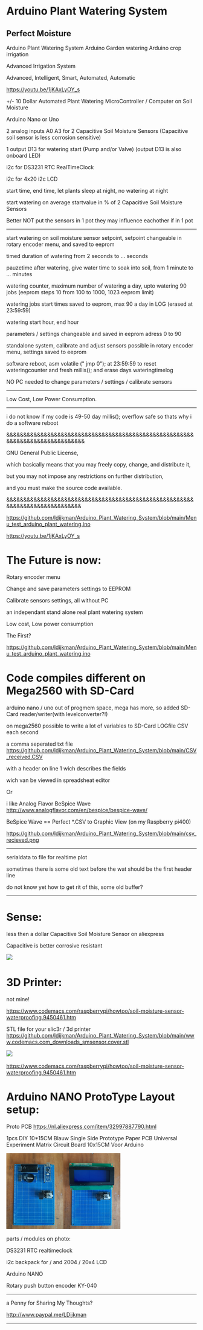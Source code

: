 # Arduino Plant Watering System
## Perfect Moisture
Arduino Plant Watering System
 Arduino Garden watering
 Arduino crop irrigation
 
Advanced Irrigation System

Advanced, Intelligent, Smart, Automated, Automatic

https://youtu.be/1jKAxLyOY_s

+/- 10 Dollar Automated Plant Watering MicroController / Computer on Soil Moisture

Arduino Nano or Uno

2 analog inputs A0 A3 for 2 Capacitive Soil Moisture Sensors (Capacitive soil sensor is less corrosion sensitive)

1 output D13 for watering start (Pump and/or Valve) (output D13 is also onboard LED)

i2c for DS3231 RTC RealTimeClock 

i2c for 4x20 i2c LCD

start time, end time, let plants sleep at night, no watering at night

start watering on average startvalue in % of 2 Capacitive Soil Moisture Sensors 

Better NOT put the sensors in 1 pot they may influence eachother if in 1 pot

------------

start watering on soil moisture sensor setpoint, setpoint changeable in rotary encoder menu, and saved to eeprom

timed duration of watering from 2 seconds to ... seconds

pauzetime after watering, give water time to soak into soil, from 1 minute to ... minutes

watering counter, maximum number of watering a day, upto watering 90 jobs (eeprom steps 10 from 100 to 1000, 1023 eeprom limit)

watering jobs start times saved to eeprom, max 90 a day in LOG (erased at 23:59:59)  

watering start hour, end hour

parameters / settings changeable and saved in eeprom adress 0 to 90

standalone system, calibrate and adjust sensors possible in rotary encoder menu, settings saved to eeprom

software reboot, asm volatile (" jmp 0"); at 23:59:59 to reset wateringcounter and fresh millis(); and erase days wateringtimelog

NO PC needed to change parameters / settings / calibrate sensors

------

Low Cost, Low Power Consumption.

-------

i do not know if my code is 49-50 day millis(); overflow safe so thats why i do a software reboot

&&&&&&&&&&&&&&&&&&&&&&&&&&&&&&&&&&&&&&&&&&&&&&&&&&&&&&&&&&&&&&&&&&&&&&&&&&&&&&

GNU General Public License,

which basically means that you may freely copy, change, and distribute it,

but you may not impose any restrictions on further distribution,

and you must make the source code available.

&&&&&&&&&&&&&&&&&&&&&&&&&&&&&&&&&&&&&&&&&&&&&&&&&&&&&&&&&&&&&&&&&&&&&&&&&&&&&


https://github.com/ldijkman/Arduino_Plant_Watering_System/blob/main/Menu_test_arduino_plant_watering.ino

https://youtu.be/1jKAxLyOY_s



#
# The Future is now:

Rotary encoder menu 

Change and save parameters settings to EEPROM

Calibrate sensors settings, all without PC

an independant stand alone real plant watering system 

Low cost, Low power consumption

The First?

https://github.com/ldijkman/Arduino_Plant_Watering_System/blob/main/Menu_test_arduino_plant_watering.ino

#
# Code compiles different on Mega2560 with SD-Card

arduino nano / uno out of progmem space, mega has more, so added SD-Card reader/writer(with levelconverter?!)

on mega2560 possible to write a lot of variables to SD-Card LOGfile CSV each second

a comma seperated txt file https://github.com/ldijkman/Arduino_Plant_Watering_System/blob/main/CSV_received.CSV

with a header on line 1 wich describes the fields

wich van be viewed in spreadsheat editor 

Or 

i like Analog Flavor BeSpice Wave http://www.analogflavor.com/en/bespice/bespice-wave/

BeSpice Wave == Perfect *.CSV to Graphic View (on my Raspberry pi400)

https://github.com/ldijkman/Arduino_Plant_Watering_System/blob/main/csv_recieved.png

------

serialdata to file for realtime plot

sometimes there is some old text before the wat should be the first header line

do not know yet how to get rit of this, some old buffer?

-------


#
# Sense:

less then a dollar Capacitive Soil Moisture Sensor on aliexpress

Capacitive is better corrosive resistant

<img src="https://cdn-reichelt.de/bilder/web/xxl_ws/A300/CAP-SHYG_1.png">

#
# 3D Printer:

not mine!

https://www.codemacs.com/raspberrypi/howtoo/soil-moisture-sensor-waterproofing.9450461.htm

STL file for your slic3r / 3d printer https://github.com/ldijkman/Arduino_Plant_Watering_System/blob/main/www.codemacs.com_downloads_smsensor.cover.stl 

<img src="https://www.codemacs.com/post.images/16204626.1.webp">

https://www.codemacs.com/raspberrypi/howtoo/soil-moisture-sensor-waterproofing.9450461.htm

#
# Arduino NANO ProtoType Layout setup:

Proto PCB https://nl.aliexpress.com/item/32997887790.html

1pcs DIY 10*15CM Blauw Single Side Prototype Paper PCB Universal Experiment Matrix Circuit Board 10x15CM Voor Arduino

<img src="https://github.com/ldijkman/Arduino_Plant_Watering_System/blob/main/arduino_plant_watering_nano_prototype_2.jpg" width="30%" heigth="30%"><img src="https://github.com/ldijkman/Arduino_Plant_Watering_System/blob/main/arduino_plant_watering_nano_prototype_1.jpg" width="30%" heigth="30%">

parts / modules on photo:

DS3231 RTC realtimeclock

i2c backpack for / and  2004 / 20x4 LCD

Arduino NANO

Rotary push button encoder KY-040

---------

a Penny for Sharing My Thoughts?

http://www.paypal.me/LDijkman

---------
